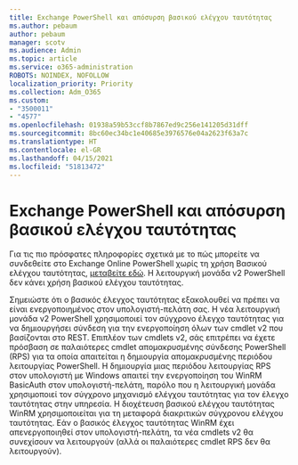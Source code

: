 ```yaml
---
title: Exchange PowerShell και απόσυρση βασικού ελέγχου ταυτότητας
ms.author: pebaum
author: pebaum
manager: scotv
ms.audience: Admin
ms.topic: article
ms.service: o365-administration
ROBOTS: NOINDEX, NOFOLLOW
localization_priority: Priority
ms.collection: Adm_O365
ms.custom:
- "3500011"
- "4577"
ms.openlocfilehash: 01938a59b53ccf8b7867ed9c256e141205d31dff
ms.sourcegitcommit: 8bc60ec34bc1e40685e3976576e04a2623f63a7c
ms.translationtype: HT
ms.contentlocale: el-GR
ms.lasthandoff: 04/15/2021
ms.locfileid: "51813472"
---
```

# <a name="exchange-powershell-and-basic-authentication-deprecation"></a>Exchange PowerShell και απόσυρση βασικού ελέγχου ταυτότητας

Για τις πιο πρόσφατες πληροφορίες σχετικά με το πώς μπορείτε να συνδεθείτε στο Exchange Online PowerShell χωρίς τη χρήση Βασικού ελέγχου ταυτότητας, [μεταβείτε εδώ](https://aka.ms/exops-docs). Η λειτουργική μονάδα v2 PowerShell δεν κάνει χρήση βασικού ελέγχου ταυτότητας.

Σημειώστε ότι ο βασικός έλεγχος ταυτότητας εξακολουθεί να πρέπει να είναι ενεργοποιημένος στον υπολογιστή-πελάτη σας.
Η νέα λειτουργική μονάδα v2 PowerShell χρησιμοποιεί τον σύγχρονο έλεγχο ταυτότητας για να δημιουργήσει σύνδεση για την ενεργοποίηση όλων των cmdlet v2 που βασίζονται στο REST. Επιπλέον των cmdlets v2, σάς επιτρέπει να έχετε πρόσβαση σε παλαιότερες cmdlet απομακρυσμένης σύνδεσης PowerShell (RPS) για τα οποία απαιτείται η δημιουργία απομακρυσμένης περιόδου λειτουργίας PowerShell. Η δημιουργία μιας περιόδου λειτουργίας RPS στον υπολογιστή με Windows απαιτεί την ενεργοποίηση του WinRM BasicAuth στον υπολογιστή-πελάτη, παρόλο που η λειτουργική μονάδα χρησιμοποιεί τον σύγχρονο μηχανισμό ελέγχου ταυτότητας για τον έλεγχο ταυτότητας στην υπηρεσία. Η διοχέτευση βασικού ελέγχου ταυτότητας WinRM χρησιμοποιείται για τη μεταφορά διακριτικών σύγχρονου ελέγχου ταυτότητας. Εάν ο βασικός έλεγχος ταυτότητας WinRM έχει απενεργοποιηθεί στον υπολογιστή-πελάτη, τα νέα cmdlets v2 θα συνεχίσουν να λειτουργούν (αλλά οι παλαιότερες cmdlet RPS δεν θα λειτουργούν).
